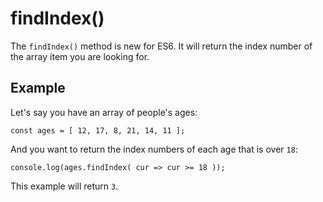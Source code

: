 # findIndex()

The `findIndex()` method is new for ES6.  It will return the index number of the array item you are looking for.

## Example

Let's say you have an array of people's ages:

```
const ages = [ 12, 17, 8, 21, 14, 11 ];
```

And you want to return the index numbers of each age that is over `18`:

```
console.log(ages.findIndex( cur => cur >= 18 ));
```

This example will return `3`.